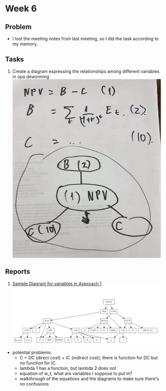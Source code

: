 # Week 6

## Problem
- I lost the meeting notes from last meeting, so I did the task according to my memory.

## Tasks
1. Create a diagram expressing the relationships among different variables in opa deworming
![](Week%206/diagram_demo.png)

## Reports
1. [Sample Diagram for variables in Approach 1](https://github.com/sophiabai2022/URAP-week-progress/blob/master/04-sophia/Week%206/Var%20Relationships.Rmd)
![](Week%206/diagram_sample.png)
  - potential problems:
    - C = DC (direct cost) + IC (indirect cost); there is function for DC but no function for IC
    - lambda 1 has a function, but lambda 2 does not
    - equation of w_t, what are variables I suppose to put in?
    - walkthrough of the equations and the diagrams to make sure there's no confusions
